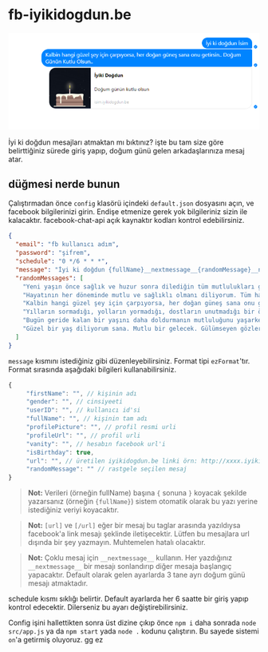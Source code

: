 fb-iyikidogdun.be
==================

![](fb-iyikidogdun.be.png)

İyi ki doğdun mesajları atmaktan mı bıktınız? işte bu tam size göre belirttiğiniz sürede giriş yapıp, doğum günü gelen arkadaşlarınıza mesaj atar.

düğmesi nerde bunun
-------------------

Çalıştırmadan önce `config` klasörü içindeki `default.json` dosyasını açın, ve facebook bilgilerinizi girin. Endişe etmenize gerek yok bilgileriniz sizin ile kalacaktır. facebook-chat-api açık kaynaktır kodları kontrol edebilirsiniz.

```json
{
  "email": "fb kullanıcı adım",
  "password": "şifrem",
  "schedule": "0 */6 * * *",
  "message": "İyi ki doğdun {fullName}__nextmessage__{randomMessage}__nextmessage__[url]{url}[/url]",
  "randomMessages": [
    "Yeni yaşın önce sağlık ve huzur sonra dilediğin tüm mutlulukları getirsin sana nice yıllara…",
    "Hayatının her döneminde mutlu ve sağlıklı olmanı diliyorum. Tüm hayallerin gerçekleşsin, hayat güneşin her daim seni aydınlatsın. Doğum günün kutlu olsun..",
    "Kalbin hangi güzel şey için çarpıyorsa, her doğan güneş sana onu getirsin.. Doğum Günün Kutlu Olsun..",
    "Yılların sormadığı, yolların yormadığı, dostların unutmadığı bir ömür için, bu doğum günün bir başlangıç olsun, yeni yaşın Kutlu olsun.. İyi ki doğdun",
    "Bugün geride kalan bir yaşını daha doldurmanın mutluluğunu yaşarken geleceğin sana kalbindeki tüm dilekleri vermesini diliyorum. Doğum günün kutlu olsun.",
    "Güzel bir yaş diliyorum sana. Mutlu bir gelecek. Gülümseyen gözlerinle… İyi ki doğdun. Doğum günün kutlu olsun."
  ]
}
```

`message` kısmını istediğiniz gibi düzenleyebilirsiniz. Format tipi `ezFormat`'tır. Format sırasında aşağıdaki bilgileri kullanabilirsiniz.

```js
{
     "firstName": "", // kişinin adı
     "gender": "", // cinsiyeeti
     "userID": "", // kullanıcı id'si
     "fullName": "", // kişinin tam adı
     "profilePicture": "", // profil resmi urli
     "profileUrl": "", // profil urli
     "vanity": "", // hesabın facebook url'i
     "isBirthday": true,
     "url": "", // üretilen iyikidogdun.be linki örn: http://xxxx.iyikidogdun.be
     "randomMessage": "" // rastgele seçilen mesaj
}
```

> **Not:** Verileri (örneğin fullName) başına `{` sonuna `}` koyacak şekilde yazarsanız (örneğin `{fullName}`) sistem otomatik olarak bu yazı yerine istediğiniz veriyi koyacaktır.


> **Not:** `[url]` ve `[/url]` eğer bir mesaj bu taglar arasında yazıldıysa facebook'a link mesajı şeklinde iletişecektir.
> Lütfen bu mesajlara url dışında bir şey yazmayın. Muhtemelen hatalı olacaktır.

> **Not:** Çoklu mesaj için `__nextmessage__` kullanın. Her yazdığınız `__nextmessage__` bir mesajı sonlandırıp diğer mesaja başlangıç yapacaktır. Default olarak gelen ayarlarda 3 tane ayrı doğum günü mesajı atmaktadır.

schedule kısmı sıklığı belirtir. Default ayarlarda her 6 saatte bir giriş yapıp kontrol edecektir. Dilerseniz bu ayarı değiştirebilirsiniz.

Config işini hallettikten sonra üst dizine çıkıp önce `npm i` daha sonrada `node src/app.js` ya da `npm start` yada `node .` kodunu çalıştırın. Bu sayede sistemi `on`'a getirmiş oluyoruz. gg ez


